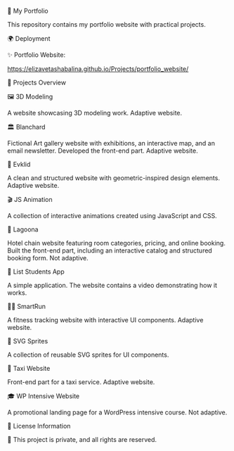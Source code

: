 🎨 My Portfolio

This repository contains my portfolio website with practical projects.

🌍 Deployment

✨ Portfolio Website:

https://elizavetashabalina.github.io/Projects/portfolio_website/

🌟 Projects Overview

🖼️ 3D Modeling

A website showcasing 3D modeling work. Adaptive website.

🏛️ Blanchard

Fictional Art gallery website with exhibitions, an interactive map, and an email newsletter. Developed the front-end part. Adaptive website.

📐 Evklid

A clean and structured website with geometric-inspired design elements. Adaptive website.

🎬 JS Animation

A collection of interactive animations created using JavaScript and CSS.

🏨 Lagoona

Hotel chain website featuring room categories, pricing, and online booking. Built the front-end part, including an interactive catalog and structured booking form. Not adaptive.

📝 List Students App

A simple application. The website contains a video demonstrating how it works.

🏃‍♂️ SmartRun

A fitness tracking website with interactive UI components. Adaptive website.

🎨 SVG Sprites

A collection of reusable SVG sprites for UI components.

🚖 Taxi Website

Front-end part for a taxi service. Adaptive website.

🎓 WP Intensive Website

A promotional landing page for a WordPress intensive course. Not adaptive.


📜 License Information

🚨 This project is private, and all rights are reserved.


